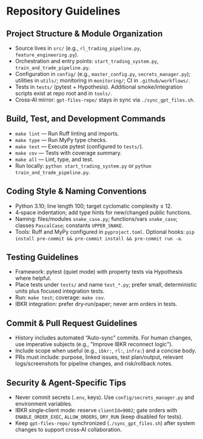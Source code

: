 # Repository Guidelines

## Project Structure & Module Organization
- Source lives in `src/` (e.g., `rl_trading_pipeline.py`, `feature_engineering.py`).
- Orchestration and entry points: `start_trading_system.py`, `train_and_trade_pipeline.py`.
- Configuration in `config/` (e.g., `master_config.py`, `secrets_manager.py`); utilities in `utils/`; monitoring in `monitoring/`; CI in `.github/workflows/`.
- Tests in `tests/` (pytest + Hypothesis). Additional smoke/integration scripts exist at repo root and in `tools/`.
- Cross‑AI mirror: `gpt-files-repo/` stays in sync via `./sync_gpt_files.sh`.

## Build, Test, and Development Commands
- `make lint` — Run Ruff linting and imports.
- `make type` — Run MyPy type checks.
- `make test` — Execute pytest (configured to `tests/`).
- `make cov` — Tests with coverage summary.
- `make all` — Lint, type, and test.
- Run locally: `python start_trading_system.py` or `python train_and_trade_pipeline.py`.

## Coding Style & Naming Conventions
- Python 3.10; line length 100; target cyclomatic complexity ≤ 12.
- 4‑space indentation; add type hints for new/changed public functions.
- Naming: files/modules `snake_case.py`; functions/vars `snake_case`; classes `PascalCase`; constants `UPPER_SNAKE`.
- Tools: Ruff and MyPy configured in `pyproject.toml`. Optional hooks: `pip install pre-commit && pre-commit install && pre-commit run -a`.

## Testing Guidelines
- Framework: pytest (quiet mode) with property tests via Hypothesis where helpful.
- Place tests under `tests/` and name `test_*.py`; prefer small, deterministic units plus focused integration tests.
- Run: `make test`; coverage: `make cov`.
- IBKR integration: prefer dry‑run/paper; never arm orders in tests.

## Commit & Pull Request Guidelines
- History includes automated “Auto-sync” commits. For human changes, use imperative subjects (e.g., "Improve IBKR reconnect logic").
- Include scope when useful (e.g., `ibkr:`, `rl:`, `infra:`) and a concise body.
- PRs must include: purpose, linked issues, test plan/output, relevant logs/screenshots for pipeline changes, and risk/rollback notes.

## Security & Agent-Specific Tips
- Never commit secrets (`.env`, keys). Use `config/secrets_manager.py` and environment variables.
- IBKR single‑client mode: reserve `clientId=9002`; gate orders with `ENABLE_ORDER_EXEC`, `ALLOW_ORDERS`, `DRY_RUN` (keep disabled for tests).
- Keep `gpt-files-repo/` synchronized (`./sync_gpt_files.sh`) after system changes to support cross‑AI collaboration.

